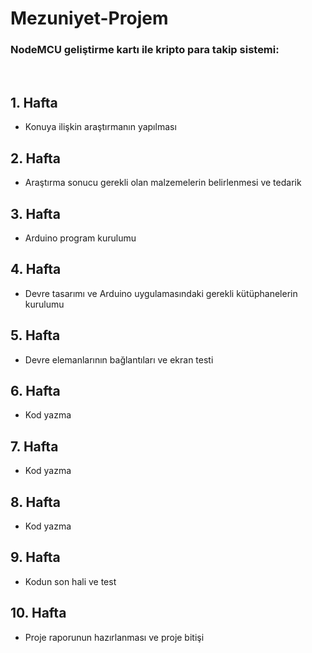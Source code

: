 # Mezuniyet-Projem
<h3>NodeMCU geliştirme kartı ile kripto para takip sistemi: </h3></br> <!--Önceki Haftalardaki Kayıtları İzle Listeyi Güncelle-->
<h2>1. Hafta</h2>
<ul>
  <li>Konuya ilişkin araştırmanın yapılması</li>
</ul>

<h2>2. Hafta</h2>
<ul>
  <li>Araştırma sonucu gerekli olan malzemelerin belirlenmesi ve tedarik</li>
</ul>
<h2>3. Hafta</h2>
<ul>
  <li>Arduino program kurulumu</li>
</ul>
<h2>4. Hafta</h2>
<ul>
  <li>Devre tasarımı ve Arduino uygulamasındaki gerekli kütüphanelerin kurulumu</li>
</ul>
<h2>5. Hafta</h2>
<ul>
  <li>Devre elemanlarının bağlantıları ve ekran testi</li>
</ul>
<h2>6. Hafta</h2>
<ul>
  <li>Kod yazma</li>
</ul>
<h2>7. Hafta</h2>
<ul>
  <li>Kod yazma</li>
</ul>
<h2>8. Hafta</h2>
<ul>
  <li>Kod yazma</li>
</ul>
<h2>9. Hafta</h2>
<ul>
  <li>Kodun son hali ve test</li> <!--Proje son haline geldi sayılır eklemeler yapabilirim-->
</ul>
<h2>10. Hafta</h2>
<ul>
  <li>Proje raporunun hazırlanması ve proje bitişi</li> <!--Projem bitti, raporumu sınavlardan sonra teslim tarihinden önce hazırlayacağım-->
</ul>

